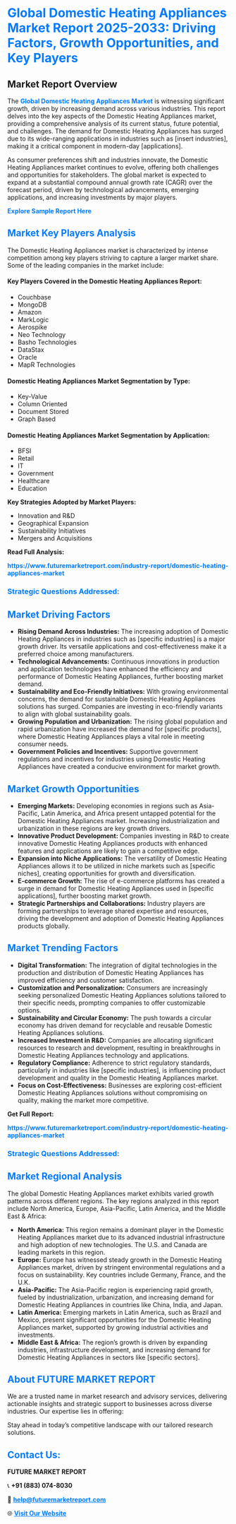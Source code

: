 <h1 style="color: #007BFF;">Global Domestic Heating Appliances Market Report 2025-2033: Driving Factors, Growth Opportunities, and Key Players</h1>

<section id="overview">
<h2>Market Report Overview</h2>
<p>The <a href="https://www.futuremarketreport.com/industry-report/domestic-heating-appliances-market" style="color: #007BFF; text-decoration: none;"><strong>Global Domestic Heating Appliances Market</strong></a> is witnessing significant growth, driven by increasing demand across various industries. This report delves into the key aspects of the Domestic Heating Appliances market, providing a comprehensive analysis of its current status, future potential, and challenges. The demand for Domestic Heating Appliances has surged due to its wide-ranging applications in industries such as [insert industries], making it a critical component in modern-day [applications].</p>
<p>As consumer preferences shift and industries innovate, the Domestic Heating Appliances market continues to evolve, offering both challenges and opportunities for stakeholders. The global market is expected to expand at a substantial compound annual growth rate (CAGR) over the forecast period, driven by technological advancements, emerging applications, and increasing investments by major players.</p>
</section>

<section id="overview">
<p><a href="https://www.futuremarketreport.com/request-sample/reportId=34463" style="color: #007BFF; text-decoration: none;"><strong>Explore Sample Report Here</strong></a></p>
</section>

<section id="key-players">
<h2 style="color: #007BFF;">Market Key Players Analysis</h2>
<p>The Domestic Heating Appliances market is characterized by intense competition among key players striving to capture a larger market share. Some of the leading companies in the market include:</p>
<h4>Key Players Covered in the Domestic Heating Appliances Report:</h4>
<ul><li>Couchbase</li><li>MongoDB</li><li>Amazon</li><li>MarkLogic</li><li>Aerospike</li><li>Neo Technology</li><li>Basho Technologies</li><li>DataStax</li><li>Oracle</li><li>MapR Technologies</li></ul>
<h4>Domestic Heating Appliances Market Segmentation by Type:</h4>
<ul><li>Key-Value</li><li>Column Oriented</li><li>Document Stored</li><li>Graph Based</li></ul>

<h4>Domestic Heating Appliances Market Segmentation by Application:</h4>
<ul><li>BFSI</li><li>Retail</li><li>IT</li><li>Government</li><li>Healthcare</li><li>Education</li></ul>
<p><strong>Key Strategies Adopted by Market Players:</strong></p>
<ul>
<li>Innovation and R&D</li>
<li>Geographical Expansion</li>
<li>Sustainability Initiatives</li>
<li>Mergers and Acquisitions</li>
</ul>
</section>

<section>
<p><strong>Read Full Analysis: </strong></p><a href="https://www.futuremarketreport.com/industry-report/domestic-heating-appliances-market" style="color: #007BFF; text-decoration: none;"><strong>https://www.futuremarketreport.com/industry-report/domestic-heating-appliances-market</strong></a>
<h3 style="color: #007BFF;">Strategic Questions Addressed:</h3>
</section>

<section id="driving-factors">
<h2 style="color: #007BFF;">Market Driving Factors</h2>
<ul>
<li><strong>Rising Demand Across Industries:</strong> The increasing adoption of Domestic Heating Appliances in industries such as [specific industries] is a major growth driver. Its versatile applications and cost-effectiveness make it a preferred choice among manufacturers.</li>
<li><strong>Technological Advancements:</strong> Continuous innovations in production and application technologies have enhanced the efficiency and performance of Domestic Heating Appliances, further boosting market demand.</li>
<li><strong>Sustainability and Eco-Friendly Initiatives:</strong> With growing environmental concerns, the demand for sustainable Domestic Heating Appliances solutions has surged. Companies are investing in eco-friendly variants to align with global sustainability goals.</li>
<li><strong>Growing Population and Urbanization:</strong> The rising global population and rapid urbanization have increased the demand for [specific products], where Domestic Heating Appliances plays a vital role in meeting consumer needs.</li>
<li><strong>Government Policies and Incentives:</strong> Supportive government regulations and incentives for industries using Domestic Heating Appliances have created a conducive environment for market growth.</li>
</ul>
</section>

<section id="growth-opportunities">
<h2 style="color: #007BFF;">Market Growth Opportunities</h2>
<ul>
<li><strong>Emerging Markets:</strong> Developing economies in regions such as Asia-Pacific, Latin America, and Africa present untapped potential for the Domestic Heating Appliances market. Increasing industrialization and urbanization in these regions are key growth drivers.</li>
<li><strong>Innovative Product Development:</strong> Companies investing in R&D to create innovative Domestic Heating Appliances products with enhanced features and applications are likely to gain a competitive edge.</li>
<li><strong>Expansion into Niche Applications:</strong> The versatility of Domestic Heating Appliances allows it to be utilized in niche markets such as [specific niches], creating opportunities for growth and diversification.</li>
<li><strong>E-commerce Growth:</strong> The rise of e-commerce platforms has created a surge in demand for Domestic Heating Appliances used in [specific applications], further boosting market growth.</li>
<li><strong>Strategic Partnerships and Collaborations:</strong> Industry players are forming partnerships to leverage shared expertise and resources, driving the development and adoption of Domestic Heating Appliances products globally.</li>
</ul>
</section>

<section id="trending-factors">
<h2 style="color: #007BFF;">Market Trending Factors</h2>
<ul>
<li><strong>Digital Transformation:</strong> The integration of digital technologies in the production and distribution of Domestic Heating Appliances has improved efficiency and customer satisfaction.</li>
<li><strong>Customization and Personalization:</strong> Consumers are increasingly seeking personalized Domestic Heating Appliances solutions tailored to their specific needs, prompting companies to offer customizable options.</li>
<li><strong>Sustainability and Circular Economy:</strong> The push towards a circular economy has driven demand for recyclable and reusable Domestic Heating Appliances solutions.</li>
<li><strong>Increased Investment in R&D:</strong> Companies are allocating significant resources to research and development, resulting in breakthroughs in Domestic Heating Appliances technology and applications.</li>
<li><strong>Regulatory Compliance:</strong> Adherence to strict regulatory standards, particularly in industries like [specific industries], is influencing product development and quality in the Domestic Heating Appliances market.</li>
<li><strong>Focus on Cost-Effectiveness:</strong> Businesses are exploring cost-efficient Domestic Heating Appliances solutions without compromising on quality, making the market more competitive.</li>
</ul>
</section>

<section>
<p><strong>Get Full Report: </strong></p><a href="https://www.futuremarketreport.com/industry-report/domestic-heating-appliances-market" style="color: #007BFF; text-decoration: none;"><strong>https://www.futuremarketreport.com/industry-report/domestic-heating-appliances-market</strong></a>
<h3 style="color: #007BFF;">Strategic Questions Addressed:</h3>
</section>


<section id="regional-analysis">
<h2 style="color: #007BFF;">Market Regional Analysis</h2>
<p>The global Domestic Heating Appliances market exhibits varied growth patterns across different regions. The key regions analyzed in this report include North America, Europe, Asia-Pacific, Latin America, and the Middle East & Africa:</p>
<ul>
<li><strong>North America:</strong> This region remains a dominant player in the Domestic Heating Appliances market due to its advanced industrial infrastructure and high adoption of new technologies. The U.S. and Canada are leading markets in this region.</li>
<li><strong>Europe:</strong> Europe has witnessed steady growth in the Domestic Heating Appliances market, driven by stringent environmental regulations and a focus on sustainability. Key countries include Germany, France, and the U.K.</li>
<li><strong>Asia-Pacific:</strong> The Asia-Pacific region is experiencing rapid growth, fueled by industrialization, urbanization, and increasing demand for Domestic Heating Appliances in countries like China, India, and Japan.</li>
<li><strong>Latin America:</strong> Emerging markets in Latin America, such as Brazil and Mexico, present significant opportunities for the Domestic Heating Appliances market, supported by growing industrial activities and investments.</li>
<li><strong>Middle East & Africa:</strong> The region’s growth is driven by expanding industries, infrastructure development, and increasing demand for Domestic Heating Appliances in sectors like [specific sectors].</li>
</ul>
</section>

<footer>
<h2 style="color: #007BFF;">About FUTURE MARKET REPORT</h2>
<p>We are a trusted name in market research and advisory services, delivering actionable insights and strategic support to businesses across diverse industries. Our expertise lies in offering:</p>

<p>Stay ahead in today’s competitive landscape with our tailored research solutions.</p>

<h2 style="color: #007BFF;">Contact Us:</h2>
<p><strong>FUTURE MARKET REPORT</strong></p>
<p>📞 <strong>+91 (883) 074-8030</strong></p>
<p>📧 <strong><a href="mailto:help@futuremarketreport.com" style="color: #007BFF;">help@futuremarketreport.com</a></strong></p>
<p>🌐 <strong><a href="https://www.futuremarketreport.com/" style="color: #007BFF;">Visit Our Website</a></strong></p>
</footer>